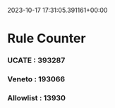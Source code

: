 2023-10-17 17:31:05.391161+00:00
# Rule Counter 
 ### UCATE : 393287

 ### Veneto : 193066

 ### Allowlist : 13930